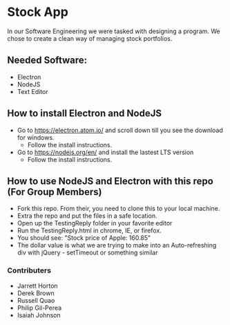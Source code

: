 # Stock App


In our Software Engineering we were tasked with designing a program. We chose to create a clean way of managing stock portfolios.


  
##  Needed Software:
- Electron 
- NodeJS
- Text Editor 
## How to install Electron and NodeJS

- Go to https://electron.atom.io/ and scroll down till you see the download for windows.
    - Follow the install instructions.  
- Go to https://nodejs.org/en/ and install the lastest LTS version
    - Follow the install instructions.
## How to use NodeJS and Electron with this repo (For Group Members)
- Fork this repo. From their, you need to clone this to your local machine.
- Extra the repo and put the files in a safe location. 
- Open up the TestingReply folder in your favorite editor
- Run the TestingReply.html in chrome, IE, or firefox. 
- You should see: "Stock price of Apple: 160.85"
- The dollar value is what we are trying to make into an Auto-refreshing div with jQuery - setTimeout or something similar

### Contributers
- Jarrett Horton
- Derek Brown
- Russell Quao
- Philip Gil-Perea
- Isaiah Johnson
